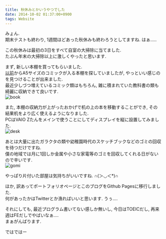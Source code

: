 ```yaml
---
title: 秋休みとかいうやつでした
date: 2014-10-02 01:37:00+0900
tags: Website
---
```


みょん.  
期末テストも終わり, 1週間ほどあった秋休みも終わろうとしてますね. はぁ.....

この秋休みは最初の3日をすべて自室の大掃除に当てました.  
たぶん年末の大掃除以上に激しくやったと思います.

まず, 新しい本棚を買ってもらいました.  
[以前](/blog/2014-02-04/entry/)からA5サイズのコミックが入る本棚を探していましたが, やっといい感じのを見つけることが出来ました.  
最近少しづつ増えているコミック類はもちろん, 雑に積まれていた教科書の類も綺麗に収納できて良いです.  
![book](https://lh3.googleusercontent.com/-ebcGf8KoeV4/VCwwnJ2yC6I/AAAAAAAADjI/lvXYI7Yo9d0/s640/IMG_2541.JPG)

また, 本棚の収納力が上がったおかげで机の上の本を移動することができ, その結果机をより広く使えるようになりました.  
PCはVAIO Zたんをメインで使うことにしてディスプレイを縦に設置してみました.  
![desk](https://lh4.googleusercontent.com/-2bXF2XgIN-k/VCwwphjhBPI/AAAAAAAADjQ/4DoevBl7y68/s640/IMG_2540.JPG)

あとは大量に出たガラクタの類や幼稚園時代のスケッチブックなどのゴミの回収を待つだけですね.  
僕の地域では月に1回しか金属や小さな家電等のゴミを回収してくれる日がないので辛いです.  
![gomi](https://lh3.googleusercontent.com/-rkSDBBp4nHc/VCwwh4PnL0I/AAAAAAAADjA/852wtrk1mMs/s640/IMG_2543.JPG)

やっぱり片付いた部屋は気持ちがいいですね. ∩(＞◡＜\*)∩

ほか, 訳あってポートフォリオページとこのブログをGithub Pagesに移行しました.  
何があったかはTwitterとか漁ればいいと思います. うぅ....

それにしても, 最近プログラム書いてない感しか無いし, 今日はTOEICだし, 再来週はFEだしでやばいなぁ....  
まぁがんばります.

ではではー
